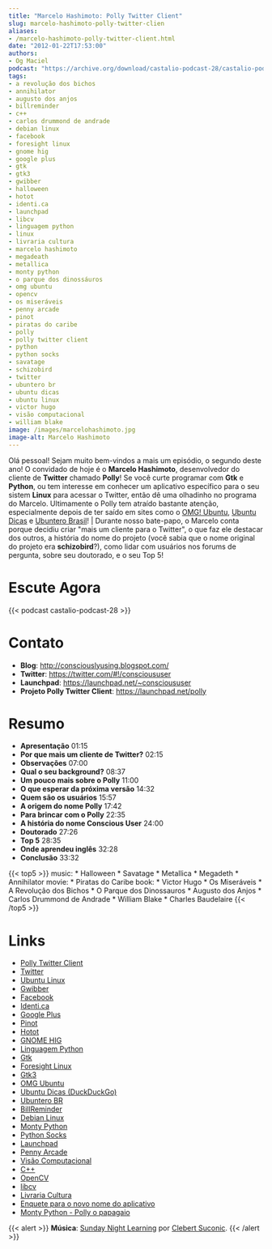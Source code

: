 ```yaml
---
title: "Marcelo Hashimoto: Polly Twitter Client"
slug: marcelo-hashimoto-polly-twitter-clien
aliases:
- /marcelo-hashimoto-polly-twitter-client.html
date: "2012-01-22T17:53:00"
authors:
- Og Maciel
podcast: "https://archive.org/download/castalio-podcast-28/castalio-podcast-28.mp3"
tags:
- a revolução dos bichos
- annihilator
- augusto dos anjos
- billreminder
- c++
- carlos drummond de andrade
- debian linux
- facebook
- foresight linux
- gnome hig
- google plus
- gtk
- gtk3
- gwibber
- halloween
- hotot
- identi.ca
- launchpad
- libcv
- linguagem python
- linux
- livraria cultura
- marcelo hashimoto
- megadeath
- metallica
- monty python
- o parque dos dinossáuros
- omg ubuntu
- opencv
- os miseráveis
- penny arcade
- pinot
- piratas do caribe
- polly
- polly twitter client
- python
- python socks
- savatage
- schizobird
- twitter
- ubuntero br
- ubuntu dicas
- ubuntu linux
- victor hugo
- visão computacional
- william blake
image: /images/marcelohashimoto.jpg
image-alt: Marcelo Hashimoto
---
```


Olá pessoal! Sejam muito bem-vindos a mais um episódio, o segundo deste
ano! O convidado de hoje é o **Marcelo Hashimoto**, desenvolvedor do
cliente de **Twitter** chamado **Polly**! Se você curte programar com
**Gtk** e **Python**, ou tem interesse em conhecer um aplicativo
específico para o seu sistem **Linux** para acessar o Twitter, então dê
uma olhadinho no programa do Marcelo. Ultimamente o Polly tem atraído
bastante atenção, especialmente depois de ter saído em sites como o
[OMG! Ubuntu](http://www.omgubuntu.co.uk/), [Ubuntu
Dicas](http://www.ubuntudicas.com.br/blog/) e [Ubuntero
Brasil](http://www.ubuntero.com.br/)! \| Durante nosso bate-papo, o
Marcelo conta porque decidiu criar \"mais um cliente para o Twitter\", o
que faz ele destacar dos outros, a história do nome do projeto (você
sabia que o nome original do projeto era **schizobird**?), como lidar
com usuários nos forums de pergunta, sobre seu doutorado, e o seu Top 5!

<div class="clearfix"></div>

# Escute Agora

{{< podcast castalio-podcast-28 >}}

# Contato

- **Blog**: <http://consciouslyusing.blogspot.com/>
- **Twitter**: <https://twitter.com/#!/conscioususer>
- **Launchpad**: <https://launchpad.net/~conscioususer>
- **Projeto Polly Twitter Client**: <https://launchpad.net/polly>

# Resumo

- **Apresentação** 01:15
- **Por que mais um cliente de Twitter?** 02:15
- **Observações** 07:00
- **Qual o seu background?** 08:37
- **Um pouco mais sobre o Polly** 11:00
- **O que esperar da próxima versão** 14:32
- **Quem são os usuários** 15:57
- **A origem do nome Polly** 17:42
- **Para brincar com o Polly** 22:35
- **A história do nome Conscious User** 24:00
- **Doutorado** 27:26
- **Top 5** 28:35
- **Onde aprendeu inglês** 32:28
- **Conclusão** 33:32

{{< top5 >}}
music:
    * Halloween
    * Savatage
    * Metallica
    * Megadeth
    * Annihilator
movie:
    * Piratas do Caribe
book:
    * Victor Hugo
    * Os Miseráveis
    * A Revolução dos Bichos
    * O Parque dos Dinossauros
    * Augusto dos Anjos
    * Carlos Drummond de Andrade
    * William Blake
    * Charles Baudelaire
{{< /top5 >}}

# Links

- [Polly Twitter Client](https://duckduckgo.com/?q=Polly+Twitter+Client)
- [Twitter](https://duckduckgo.com/?q=Twitter)
- [Ubuntu Linux](https://duckduckgo.com/?q=Ubuntu+Linux)
- [Gwibber](https://duckduckgo.com/?q=Gwibber)
- [Facebook](https://duckduckgo.com/?q=Facebook)
- [Identi.ca](https://duckduckgo.com/?q=Identi.ca)
- [Google Plus](https://duckduckgo.com/?q=Google+Plus)
- [Pinot](https://duckduckgo.com/?q=Pinot)
- [Hotot](https://duckduckgo.com/?q=Hotot)
- [GNOME HIG](https://duckduckgo.com/?q=GNOME+HIG)
- [Linguagem Python](https://duckduckgo.com/?q=Linguagem+Python)
- [Gtk](https://duckduckgo.com/?q=Gtk)
- [Foresight Linux](https://duckduckgo.com/?q=Foresight+Linux)
- [Gtk3](https://duckduckgo.com/?q=Gtk3)
- [OMG Ubuntu](https://duckduckgo.com/?q=OMG+Ubuntu)
- [Ubuntu Dicas (DuckDuckGo)](https://duckduckgo.com/?q=Ubuntu+Dicas)
- [Ubuntero BR](https://duckduckgo.com/?q=Ubuntero+BR)
- [BillReminder](https://duckduckgo.com/?q=BillReminder)
- [Debian Linux](https://duckduckgo.com/?q=Debian+Linux)
- [Monty Python](https://duckduckgo.com/?q=Monty+Python)
- [Python Socks](https://duckduckgo.com/?q=Python+Socks)
- [Launchpad](https://duckduckgo.com/?q=Launchpad)
- [Penny Arcade](https://duckduckgo.com/?q=Penny+Arcade)
- [Visão Computacional](https://duckduckgo.com/?q=Visão+Computacional)
- [C++](https://duckduckgo.com/?q=C++)
- [OpenCV](https://duckduckgo.com/?q=OpenCV)
- [libcv](https://duckduckgo.com/?q=libcv)
- [Livraria Cultura](https://duckduckgo.com/?q=Livraria+Cultura)
- [Enquete para o novo nome do aplicativo](http://www.omgubuntu.co.uk/2011/07/scizobird-seeking/)
- [Monty Python - Polly o papagaio](http://www.myspace.com/video/vid/1390811)

{{< alert >}}
**Música**: [Sunday Night Learning](http://soundcloud.com/clebertsuconic/sunday-night-lerning) por [Clebert Suconic](http://soundcloud.com/clebertsuconic).
{{< /alert >}}
